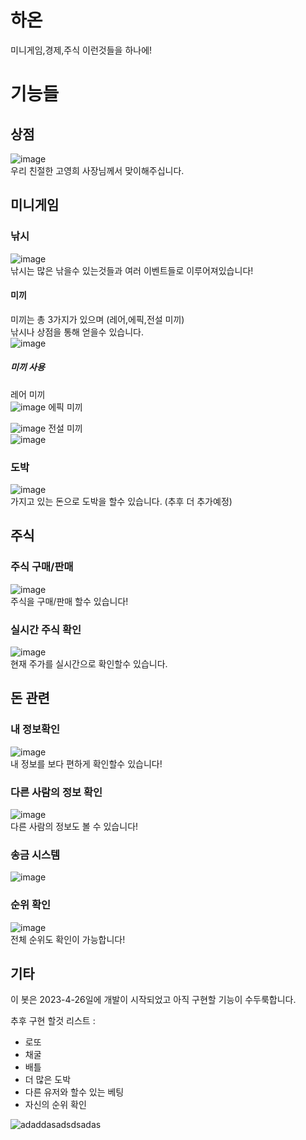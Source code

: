 


# 하온
미니게임,경제,주식 이런것들을 하나에!
# 기능들
## 상점
![image](https://user-images.githubusercontent.com/61103309/233795908-488c2d6d-48f5-4ece-8269-a3337fa31334.png)<br>
우리 친절한 고영희 사장님께서 맞이해주십니다.

## 미니게임
### 낚시

![image](https://user-images.githubusercontent.com/61103309/232328891-531bc9d4-934f-4406-9bbe-0e6e19377ed1.png)<br>
낚시는 많은 낚을수 있는것들과 여러 이벤트들로 이루어져있습니다!
#### 미끼
미끼는 총 3가지가 있으며 (레어,에픽,전설 미끼)<br>
낚시나 상점을 통해 얻을수 있습니다.<br>
![image](https://user-images.githubusercontent.com/61103309/233285540-b34f466e-7d7b-45d9-a2ba-f15568e6218c.png)
##### 미끼 사용
레어 미끼 <br>
![image](https://user-images.githubusercontent.com/61103309/233286118-e4cdd826-6f58-402a-a943-2712f8d56cec.png)
에픽 미끼 <br>

![image](https://user-images.githubusercontent.com/61103309/233285961-791dec87-6551-4ee6-b7ea-5e8a4423bf36.png)
전설 미끼 <br>
![image](https://user-images.githubusercontent.com/61103309/233285786-8ea82950-2b6b-4643-b796-5c53ae8f95ab.png)



### 도박
![image](https://user-images.githubusercontent.com/61103309/232328906-f09e5e02-d5ac-4bc3-9ac9-03486d161c7b.png)<br>
가지고 있는 돈으로 도박을 할수 있습니다. (추후 더 추가예정) 
## 주식
### 주식 구매/판매
![image](https://user-images.githubusercontent.com/61103309/232329049-3fd3fbd4-a1c7-479b-ae26-0f335d209173.png)<br>
주식을 구매/판매 할수 있습니다!
### 실시간 주식 확인
![image](https://user-images.githubusercontent.com/61103309/232328934-1bb039d2-e455-48c2-b8e0-92d63db771b3.png)<br>
현재 주가를 실시간으로 확인할수 있습니다.
## 돈 관련
### 내 정보확인

![image](https://user-images.githubusercontent.com/61103309/233285402-da8745c9-9025-48f4-b35d-371ee6285f45.png)
<br>
내 정보를 보다 편하게 확인할수 있습니다!
### 다른 사람의 정보 확인
![image](https://user-images.githubusercontent.com/61103309/232328927-6d58686a-4948-412a-9210-5d29bcdf8f0f.png)<br>
다른 사람의 정보도 볼 수 있습니다!
### 송금 시스템
![image](https://user-images.githubusercontent.com/61103309/232328914-1b501d41-7a2d-46fd-8120-950732dbfaa1.png)<br>
### 순위 확인
![image](https://user-images.githubusercontent.com/61103309/232328919-4dff7464-3e9d-4177-b6ef-67ad98c7de9f.png)<br>
전체 순위도 확인이 가능합니다!








## 기타

이 봇은 2023-4-26일에 개발이 시작되었고 아직 구현할 기능이 수두룩합니다.

추후 구현 할것 리스트 :
- 로또
- 채굴
- 배틀
- 더 많은 도박
- 다른 유저와 할수 있는 베팅
- 자신의 순위 확인


![adaddasadsdsadas](https://user-images.githubusercontent.com/61103309/233552412-44553893-03f4-4cf8-b6a6-a47baee8b2bf.png)


